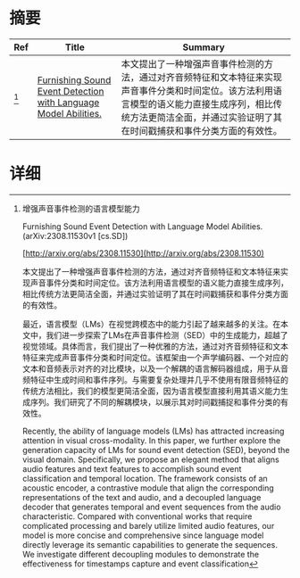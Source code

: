 # 摘要

| Ref | Title | Summary |
| --- | --- | --- |
| [^1] | [Furnishing Sound Event Detection with Language Model Abilities.](http://arxiv.org/abs/2308.11530) | 本文提出了一种增强声音事件检测的方法，通过对齐音频特征和文本特征来实现声音事件分类和时间定位。该方法利用语言模型的语义能力直接生成序列，相比传统方法更简洁全面，并通过实验证明了其在时间戳捕获和事件分类方面的有效性。 |

# 详细

[^1]: 增强声音事件检测的语言模型能力

    Furnishing Sound Event Detection with Language Model Abilities. (arXiv:2308.11530v1 [cs.SD])

    [http://arxiv.org/abs/2308.11530](http://arxiv.org/abs/2308.11530)

    本文提出了一种增强声音事件检测的方法，通过对齐音频特征和文本特征来实现声音事件分类和时间定位。该方法利用语言模型的语义能力直接生成序列，相比传统方法更简洁全面，并通过实验证明了其在时间戳捕获和事件分类方面的有效性。

    

    最近，语言模型（LMs）在视觉跨模态中的能力引起了越来越多的关注。在本文中，我们进一步探索了LMs在声音事件检测（SED）中的生成能力，超越了视觉领域。具体而言，我们提出了一种优雅的方法，通过对齐音频特征和文本特征来完成声音事件分类和时间定位。该框架由一个声学编码器、一个对应的文本和音频表示对齐的对比模块，以及一个解耦的语言解码器组成，用于从音频特征中生成时间和事件序列。与需要复杂处理并几乎不使用有限音频特征的传统方法相比，我们的模型更简洁全面，因为语言模型直接利用其语义能力生成序列。我们研究了不同的解耦模块，以展示其对时间戳捕捉和事件分类的有效性。

    Recently, the ability of language models (LMs) has attracted increasing attention in visual cross-modality. In this paper, we further explore the generation capacity of LMs for sound event detection (SED), beyond the visual domain. Specifically, we propose an elegant method that aligns audio features and text features to accomplish sound event classification and temporal location. The framework consists of an acoustic encoder, a contrastive module that align the corresponding representations of the text and audio, and a decoupled language decoder that generates temporal and event sequences from the audio characteristic. Compared with conventional works that require complicated processing and barely utilize limited audio features, our model is more concise and comprehensive since language model directly leverage its semantic capabilities to generate the sequences. We investigate different decoupling modules to demonstrate the effectiveness for timestamps capture and event classification
    

